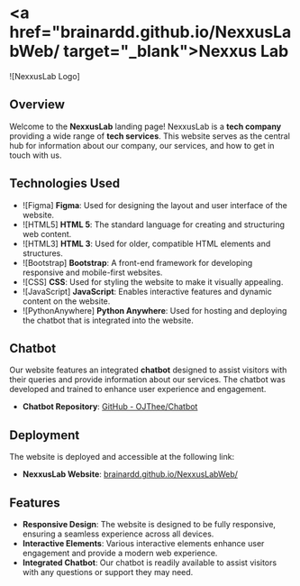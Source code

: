 # <a href="brainardd.github.io/NexxusLabWeb/ target="_blank">Nexxus Lab</a>

![NexxusLab Logo]

## Overview

Welcome to the **NexxusLab** landing page! NexxusLab is a **tech company** providing a wide range of **tech services**. This website serves as the central hub for information about our company, our services, and how to get in touch with us.

## Technologies Used

- ![Figma] **Figma**: Used for designing the layout and user interface of the website.
- ![HTML5] **HTML 5**: The standard language for creating and structuring web content.
- ![HTML3] **HTML 3**: Used for older, compatible HTML elements and structures.
- ![Bootstrap] **Bootstrap**: A front-end framework for developing responsive and mobile-first websites.
- ![CSS] **CSS**: Used for styling the website to make it visually appealing.
- ![JavaScript] **JavaScript**: Enables interactive features and dynamic content on the website.
- ![PythonAnywhere] **Python Anywhere**: Used for hosting and deploying the chatbot that is integrated into the website.

## Chatbot

Our website features an integrated **chatbot** designed to assist visitors with their queries and provide information about our services. The chatbot was developed and trained to enhance user experience and engagement.

- **Chatbot Repository**: [GitHub - OJThee/Chatbot](https://github.com/OJThee/Chatbot)

## Deployment

The website is deployed and accessible at the following link:

- **NexxusLab Website**: [brainardd.github.io/NexxusLabWeb/](https://brainardd.github.io/NexxusLabWeb/)

## Features

- **Responsive Design**: The website is designed to be fully responsive, ensuring a seamless experience across all devices.
- **Interactive Elements**: Various interactive elements enhance user engagement and provide a modern web experience.
- **Integrated Chatbot**: Our chatbot is readily available to assist visitors with any questions or support they may need.


